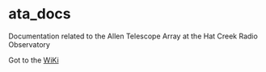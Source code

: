 # ata_docs
Documentation related to the Allen Telescope Array at the Hat Creek Radio Observatory

Got to the [WiKi](https://github.com/SETIatHCRO/ata_docs/wiki)
